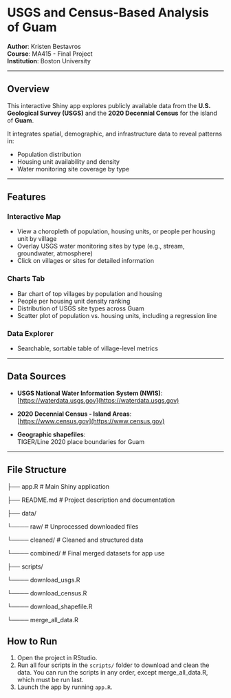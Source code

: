 # USGS and Census-Based Analysis of Guam

**Author**: Kristen Bestavros  
**Course**: MA415 - Final Project  
**Institution**: Boston University

---

## Overview

This interactive Shiny app explores publicly available data from the **U.S. Geological Survey (USGS)** and the **2020 Decennial Census** for the island of **Guam**.

It integrates spatial, demographic, and infrastructure data to reveal patterns in:
- Population distribution
- Housing unit availability and density
- Water monitoring site coverage by type

---

## Features

### **Interactive Map**
- View a choropleth of population, housing units, or people per housing unit by village
- Overlay USGS water monitoring sites by type (e.g., stream, groundwater, atmosphere)
- Click on villages or sites for detailed information

### **Charts Tab**
- Bar chart of top villages by population and housing
- People per housing unit density ranking
- Distribution of USGS site types across Guam
- Scatter plot of population vs. housing units, including a regression line

### **Data Explorer**
- Searchable, sortable table of village-level metrics

---

## Data Sources

- **USGS National Water Information System (NWIS)**:  
  [https://waterdata.usgs.gov](https://waterdata.usgs.gov)

- **2020 Decennial Census - Island Areas**:  
  [https://www.census.gov](https://www.census.gov)

- **Geographic shapefiles**:  
  TIGER/Line 2020 place boundaries for Guam

---

## File Structure

├── app.R # Main Shiny application 

├── README.md # Project description and documentation 

├── data/ 

└──── raw/ # Unprocessed downloaded files

└──── cleaned/ # Cleaned and structured data

└──── combined/ # Final merged datasets for app use

├── scripts/

└──── download_usgs.R 

└──── download_census.R 

└──── download_shapefile.R 

└──── merge_all_data.R

## How to Run

1. Open the project in RStudio.
2. Run all four scripts in the `scripts/` folder to download and clean the data. You can run the scripts in any order, except merge_all_data.R, which must be run last.
3. Launch the app by running `app.R`.
